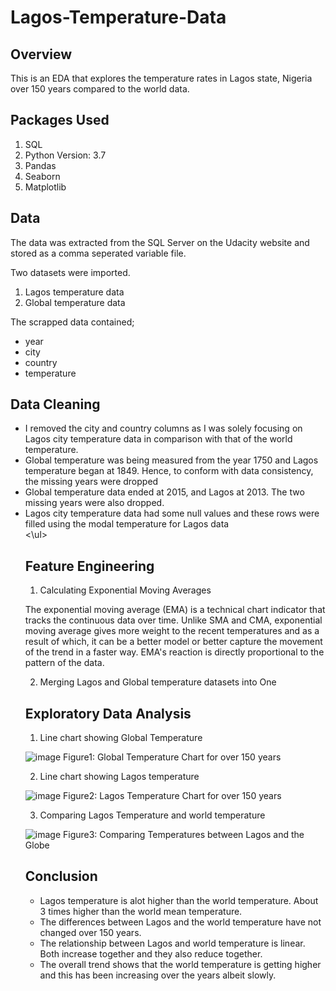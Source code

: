 # Lagos-Temperature-Data

## Overview
This is an EDA that explores the temperature rates in Lagos state, Nigeria over 150 years compared to the world data.

## Packages Used
1. SQL
2. Python Version: 3.7
3. Pandas
4. Seaborn
5. Matplotlib

## Data
The data was extracted from the SQL Server on the Udacity website and stored as a comma seperated variable file.

Two datasets were imported. 
1. Lagos temperature data
2. Global temperature data

The scrapped data contained;
<ul>
<li> year </li>
<li> city </li>
<li> country </li>
  <li> temperature </li>
</ul>
  
## Data Cleaning
<ul>
<li>I removed the city and country columns as I was solely focusing on Lagos city temperature data in comparison with that of the world temperature.</li>
<li> Global temperature was being measured from the year 1750 and Lagos temperature began at 1849. Hence, to conform with data consistency, the missing years were dropped </li>
<li> Global temperature data ended at 2015, and Lagos at 2013. The two missing years were also dropped. </li>
<li> Lagos city temperature data had some null values and these rows were filled using the modal temperature for Lagos data </li> <\ul>

## Feature Engineering
1. Calculating Exponential Moving Averages
  
  The exponential moving average (EMA) is a technical chart indicator that tracks the continuous data over time.
  Unlike SMA and CMA, exponential moving average gives more weight to the recent temperatures and as a result of which, it can be a better model or better capture the movement of the trend in a faster way. EMA's reaction is directly proportional to the pattern of the data.
  
2. Merging Lagos and Global temperature datasets into One 
  
## Exploratory Data Analysis
 1. Line chart showing Global Temperature <br>
  
 ![image](https://user-images.githubusercontent.com/70073139/127247688-4fabbe79-295d-4c0d-bfe5-ca6c9681b97b.png)
  Figure1: Global Temperature Chart for over 150 years
<br>
  
  2. Line chart showing Lagos temperature <br>
  
![image](https://user-images.githubusercontent.com/70073139/127247732-1df4a471-c471-4b13-9cdb-3f9aaca22038.png)
  Figure2: Lagos Temperature Chart for over 150 years
  <br>
  
  3. Comparing Lagos Temperature and world temperature <br>
  
  ![image](https://user-images.githubusercontent.com/70073139/127248233-c4d23a35-9e57-4954-a4a4-ee0e4e22dcd1.png)
  Figure3: Comparing Temperatures between Lagos and the Globe

## Conclusion
  <ul>
<li>  Lagos temperature is alot higher than the world temperature. About 3 times higher than the world mean temperature. </li>
  <li>  The differences between Lagos and the world temperature have not changed over 150 years. </li>
<li> The relationship between Lagos and world temperature is linear. Both increase together and they also reduce together. </li>
<li> The overall trend shows that the world temperature is getting higher and this has been increasing over the years albeit slowly. </li>
  </ul>
